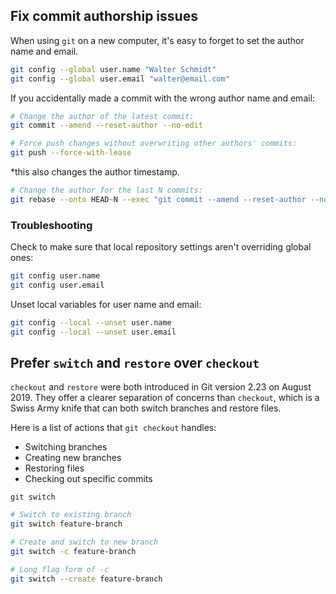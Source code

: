 ## Fix commit authorship issues
When using `git` on a new computer, it's easy to forget to set the author name and email.

```zsh
git config --global user.name "Walter Schmidt"
git config --global user.email "walter@email.com"
```

If you accidentally made a commit with the wrong author name and email:
```zsh
# Change the author of the latest commit:
git commit --amend --reset-author --no-edit

# Force push changes without overwriting other authors' commits:
git push --force-with-lease
```
*this also changes the author timestamp.

```zsh
# Change the author for the last N commits:
git rebase --onto HEAD~N --exec "git commit --amend --reset-author --no-edit" HEAD~N
```

### Troubleshooting
Check to make sure that local repository settings aren't overriding global ones:
```zsh
git config user.name
git config user.email
```

Unset local variables for user name and email:
```zsh
git config --local --unset user.name
git config --local --unset user.email
```

## Prefer `switch` and `restore` over `checkout`
`checkout` and `restore` were both introduced in Git version 2.23 on August 2019. They offer a clearer separation of concerns than `checkout`, which is a Swiss Army knife that can both switch branches and restore files.

Here is a list of actions that `git checkout` handles:
* Switching branches
* Creating new branches
* Restoring files
* Checking out specific commits

`git switch`
```zsh
# Switch to existing branch
git switch feature-branch

# Create and switch to new branch
git switch -c feature-branch

# Long flag form of -c
git switch --create feature-branch
```

<!-- `git checkout`
```zsh
``` -->